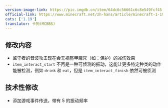 ```yaml
---
version-image-link: https://pic.imgdb.cn/item/64dc6c56661c6c8e549fcf45.png
official-link: https://www.minecraft.net/zh-hans/article/minecraft-1-19-pre-release-2
cats: ['1.19']
translator: 卡狗(MCBBS)
---
```

## 修改内容
* 监守者的音波攻击现在会无视盔甲魔咒（如：保护）的减伤效果
* `item_interact_start` 不再是一种可侦测的振动，这能让更多特定种类的动作能被检测，例如 `drink` 和 `eat`，但是 `item_interact_finish` 依然可被侦测

## 技术性修改
* 添加游戏事件传送，带有 5 的振动频率